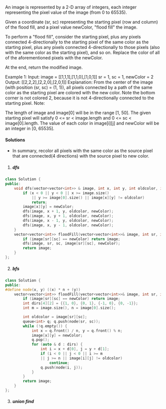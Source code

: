 An image is represented by a 2-D array of integers, each integer representing the pixel value of the image (from 0 to 65535).

Given a coordinate (sr, sc) representing the starting pixel (row and column) of the flood fill, and a pixel value newColor, "flood fill" the image.

To perform a "flood fill", consider the starting pixel, plus any pixels connected 4-directionally to the starting pixel of the same color as the starting pixel, plus any pixels connected 4-directionally to those pixels (also with the same color as the starting pixel), and so on. Replace the color of all of the aforementioned pixels with the newColor.

At the end, return the modified image.

Example 1:
Input: 
image = [[1,1,1],[1,1,0],[1,0,1]]
sr = 1, sc = 1, newColor = 2
Output: [[2,2,2],[2,2,0],[2,0,1]]
Explanation: 
From the center of the image (with position (sr, sc) = (1, 1)), all pixels connected 
by a path of the same color as the starting pixel are colored with the new color.
Note the bottom corner is not colored 2, because it is not 4-directionally connected
to the starting pixel.
Note:

The length of image and image[0] will be in the range [1, 50].
The given starting pixel will satisfy 0 <= sr < image.length and 0 <= sc < image[0].length.
The value of each color in image[i][j] and newColor will be an integer in [0, 65535].

#### Solutions

- In summary, recolor all pixels with the same color as the source pixel that are connected(4 directions) with the source pixel to new color.

1. ##### dfs

```c++
class Solution {
public:
    void dfs(vector<vector<int>> & image, int x, int y, int oldcolor, int newColor) {
        if (x < 0 || y < 0 || x >= image.size() 
            || y >= image[0].size() || image[x][y] != oldcolor)
            return;
        image[x][y] = newColor;
        dfs(image, x + 1, y, oldcolor, newColor);
        dfs(image, x, y + 1, oldcolor, newColor);
        dfs(image, x - 1, y, oldcolor, newColor);
        dfs(image, x, y - 1, oldcolor, newColor);
    }
    vector<vector<int>> floodFill(vector<vector<int>>& image, int sr, int sc, int newColor) {
        if (image[sr][sc] == newColor) return image;
        dfs(image, sr, sc, image[sr][sc], newColor);
        return image;
    }
};
```

2. ##### bfs

```c++
class Solution {
public:
#define node(x, y) ((x) * n + (y))
    vector<vector<int>> floodFill(vector<vector<int>>& image, int sr, int sc, int newColor) {
        if (image[sr][sc] == newColor) return image;
        int dirs[4][2] = {{1, 0}, {0, 1}, {-1, 0}, {0, -1}};
        int m = image.size(), n = image[0].size();

        int oldcolor = image[sr][sc];
        queue<int> q; q.push(node(sr, sc));
        while (!q.empty()) {
            int x = q.front() / n, y = q.front() % n;
            image[x][y] = newColor;
            q.pop();
            for (auto & d : dirs) {
                int i = x + d[0], j = y + d[1];
                if (i < 0 || j < 0 || i >= m 
                || j >= n || image[i][j] != oldcolor)
                    continue;
                q.push(node(i, j));
            }
        }
        return image;
    }
};
```

3. ##### union find